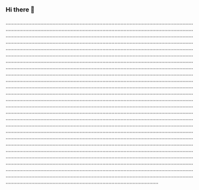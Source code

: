 ### Hi there 👋

.................................................................................................................................................................................................................................................................................................................................................................................................................................................................................................................................................................................................................................................................................................................................................................................................................................................................................................................................................................................................................................................................................................................................................................................................................................................................................................................................................................................................................................................................................................................................................................................................................................................................................................................................................................................................................................................................................................................................................................................................................................................................................................................................................................................................................................................................................................................................................................................................................................................................................................................................................................................................................................................................................................................................................................................................................................................................................................................................................................................................................................................................................................................................................................................................................................................................................................................................